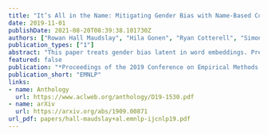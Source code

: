 ```yaml
---
title: "It’s All in the Name: Mitigating Gender Bias with Name-Based Counterfactual Data Substitution"
date: 2019-11-01
publishDate: 2021-08-20T08:39:38.101730Z
authors: ["Rowan Hall Maudslay", "Hila Gonen", "Ryan Cotterell", "Simone Teufel"]
publication_types: ["1"]
abstract: "This paper treats gender bias latent in word embeddings. Previous mitigation attempts rely on the operationalisation of gender bias as a projection over a linear subspace. An alternative approach is Counterfactual Data Augmentation (CDA), in which a corpus is duplicated and augmented to remove bias, e.g. by swapping all inherently-gendered words in the copy. We perform an empirical comparison of these approaches on the English Gigaword and Wikipedia, and find that whilst both successfully reduce direct bias and perform well in tasks which quantify embedding quality, CDA variants outperform projection-based methods at the task of drawing non-biased gender analogies by an average of 19% across both corpora. We propose two improvements to CDA: Counterfactual Data Substitution (CDS), a variant of CDA in which potentially biased text is randomly substituted to avoid duplication, and the Names Intervention, a novel name-pairing technique that vastly increases the number of words being treated. CDA/S with the Names Intervention is the only approach which is able to mitigate indirect gender bias: following debiasing, previously biased words are significantly less clustered according to gender (cluster purity is reduced by 49%), thus improving on the state-of-the-art for bias mitigation."
featured: false
publication: "*Proceedings of the 2019 Conference on Empirical Methods in Natural Language Processing and the 9th International Joint Conference on Natural Language Processing*"
publication_short: "EMNLP"
links:
- name: Anthology
  url: https://www.aclweb.org/anthology/D19-1530.pdf
- name: arXiv
  url: https://arxiv.org/abs/1909.00871
url_pdf: papers/hall-maudslay+al.emnlp-ijcnlp19.pdf
---
```


